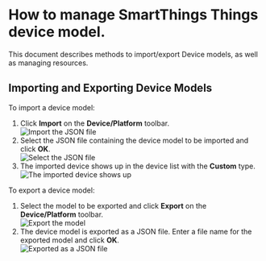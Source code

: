 # How to manage SmartThings Things device model.  
This document describes methods to import/export Device models, as well as managing resources.
## Importing and Exporting Device Models
To import a device model:
1. Click **Import** on the **Device/Platform** toolbar.  
![Import the JSON file](media/rt_model_import_model.png)
2. Select the JSON file containing the device model to be imported and click **OK**.  
![Select the JSON file](media/rt_model_import_model_window.png)
3. The imported device shows up in the device list with the **Custom** type.  
![The imported device shows up](media/rt_model_import_model_finished.png)  

To export a device model:  
1. Select the model to be exported and click **Export** on the **Device/Platform** toolbar.  
![Export the model](media/rt_model_export_model.png)  
2. The device model is exported as a JSON file. Enter a file name for the exported model and click **OK**.  
![Exported as a JSON file](media/rt_model_export_model_window.png)  
